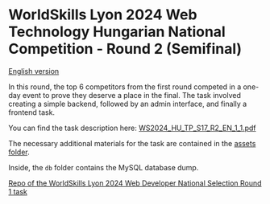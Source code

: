 # WorldSkills Lyon 2024 Web Technology Hungarian National Competition - Round 2 (Semifinal)

[English version](https://github.com/skillsithu/ws2024-s17-hu-r2/blob/main/README_EN.md)

In this round, the top 6 competitors from the first round competed in a one-day event to prove they deserve a place in the final. The task involved creating a simple backend, followed by an admin interface, and finally a frontend task.

You can find the task description here: [WS2024_HU_TP_S17_R2_EN_1_1.pdf](https://github.com/skillsit-hu/ws2024-s17-hu-r2/blob/master/WS2024_HU_TP_S17_R2_EN_1_1.pdf)

The necessary additional materials for the task are contained in the [assets folder](https://github.com/skillsithu/ws2024-s17-hu-r2/tree/main/assets).

Inside, the `db` folder contains the MySQL database dump.

[Repo of the WorldSkills Lyon 2024 Web Developer National Selection Round 1 task](https://github.com/skillsit-hu/ws2024-s17-hu-r1)
